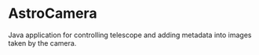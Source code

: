 # AstroCamera
Java application for controlling telescope and adding metadata into images taken by the camera.
